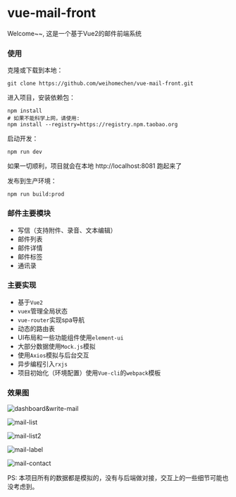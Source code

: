 # vue-mail-front
Welcome~~, 这是一个基于Vue2的邮件前端系统

### 使用
克隆或下载到本地：
```
git clone https://github.com/weihomechen/vue-mail-front.git
```
进入项目，安装依赖包：
```
npm install
# 如果不能科学上网，请使用:
npm install --registry=https://registry.npm.taobao.org
```
启动开发：
```
npm run dev
```
如果一切顺利，项目就会在本地 http://localhost:8081 跑起来了

发布到生产环境：
```
npm run build:prod
```

### 邮件主要模块
- 写信（支持附件、录音、文本编辑）
- 邮件列表
- 邮件详情
- 邮件标签
- 通讯录

### 主要实现
- 基于`Vue2`
- `vuex`管理全局状态
- `vue-router`实现spa导航
- 动态的路由表
- UI布局和一些功能组件使用`element-ui`
- 大部分数据使用`Mock.js`模拟
- 使用`Axios`模拟与后台交互
- 异步编程引入`rxjs`
- 项目初始化（环境配置）使用`Vue-cli`的`webpack`模板

### 效果图

![dashboard&write-mail](https://github.com/weihomechen/vue-mail-front/blob/master/gifs/gif1.gif)

![mail-list](https://github.com/weihomechen/vue-mail-front/blob/master/gifs/gif2.gif)

![mail-list2](https://github.com/weihomechen/vue-mail-front/blob/master/gifs/gif3.gif)

![mail-label](https://github.com/weihomechen/vue-mail-front/blob/master/gifs/gif4.gif)

![mail-contact](https://github.com/weihomechen/vue-mail-front/blob/master/gifs/gif5.gif)

PS: 本项目所有的数据都是模拟的，没有与后端做对接，交互上的一些细节可能也没考虑到。



